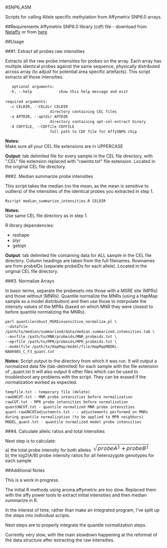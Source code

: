 #SNP6_ASM

Scripts for calling Allele specific methylation from Affymetrix SNP6.0 arrays.

##Requirements
Affymetrix SNP6.0 library (cdf) file - download from [Netaffx](http://www.affymetrix.com/analysis/index.affx) or from [here](http://dl.dropboxusercontent.com/u/4253254/resources/SNP6/GenomeWideSNP_6.Full.cdf)

##Usage

###1. Extract all probes raw intensities 

Extracts all the raw probe intensities for probes on the array. Each array has multiple identical probes against the same sequence, physically distributed across array (to adjust for potential area specific artefacts). This script extracts all those intensities.
   
       optional arguments:
      -h, --help            show this help message and exit
 
    required arguments:
      -c CELDIR, --CELdir CELDIR
                        directory containing CEL files
      -a APTDIR, --aptdir APTDIR
                        directory containing apt-cel-extract binary
      -d CDFFILE, --CDFfile CDFFILE
                        full path to CDF file for AffySNP6 chip

**Notes:**  
Make sure all your CEL file extensions are in UPPERCASE

**Output**: tab delimited file for every sample in the CEL file directory, with ".CEL" file extension replaced with "rawints.txt" file extension. Located in the original CEL file directory.

###2. Median summarize probe intensities

This script takes the median (no the mean, as the mean is sensitive to outliers) of the intensities of the identical probes you extracted in step 1. 

    Rscript median_summarize_intensities.R CELDIR

**Notes:**   
Use same CEL file directory as in step 1.

R library dependencies:
- reshape 
- plyr
- getopt

**Output**: tab delimited file containing data for ALL sample in the CEL file directory. Column headings are taken from the full filenames. Rownames are from probeIDs (separate probeIDs for each allele). Located in the original CEL file directory.


###3. Normalize Arrays

In basic terms, separate the probesets into those with a MSRE site (MPRs) and those without (MNRs). Quantile normalize the MNRs (using a HapMap sample as a model distribution) and then use those to interpolate the intensity values of the MPRs (based on which MNR they were closest to before quantile normalizing the MNRs).

    perl quantilerobust_MSREinsensitive_normalize.pl \
    --datafile /path/to/median/summarized/data/median.summarized.intensities.tab \
    --mnrfile /path/to/MNR/probeids/MNR_probeids.txt \
    --mprfile /path/to/MPR/probeids/MPR_probeids.txt \
    --modelfile /path/to/HapMap/model/file/HapMapMODEL-NA06985_C_F3_quant.txt

**Notes:**
Script output to the directory from which it was run. It will output a normalized data file (tab-delimited) for each sample with the file extension of _quant.txt
It will also output 6 other files which can be used to troubleshoot any problems with the script. They can be erased if the normalization worked as expected.

    tempfile.txt - temporary file (delete)
    rawUNCUT.txt - MNR probe intensities before normalization
    rawCUT.txt - MPR probe intensities before normalization
    quantUNCUT.txt - quantile normalized MNR probe intensities
    quant-rawUNCUTadjustments.txt - - adjustements performed on MNRs during quantile normalization (to be applied to MPR neighbors)
    MODEL_quant.txt - quantile normalized model probe intensities

###4. Calculate allelic ratios and total intensities
 
Next step is to calculate:  
a) the total probe intensity for both alleles ![i.e.](./totalintensity.jpg)  
b)  the log2(A/B) probe intensity ratios for all heterozygote genotypes for each sample

  

##Additional Notes

This is a work in progress. 

The initial R methods using aroma.affymetrix are too slow. Replaced them with the affy power tools to extract initial intensities and then median summarize in R.

In the interest of time, rather than make an integrated program, I've split up the steps into individual scripts.
 
Next steps are to properly integrate the quantile normalization steps.





Currently very slow, with the main slowdown happening at the reformat of the data structure after extracting the raw intensities. 

